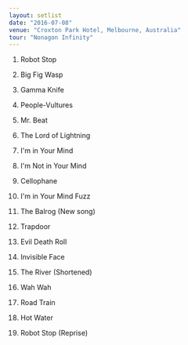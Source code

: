 ```yaml
---
layout: setlist
date: "2016-07-08"
venue: "Croxton Park Hotel, Melbourne, Australia"
tour: "Nonagon Infinity"
---
```



 1. Robot Stop

 2. Big Fig Wasp

 3. Gamma Knife

 4. People-Vultures

 5. Mr. Beat

 6. The Lord of Lightning

 7. I'm in Your Mind

 8. I'm Not in Your Mind

 9. Cellophane

10. I'm in Your Mind Fuzz

11. The Balrog
    (New song)

12. Trapdoor

13. Evil Death Roll

14. Invisible Face

15. The River
    (Shortened)

16. Wah Wah

17. Road Train

18. Hot Water

19. Robot Stop
    (Reprise)


